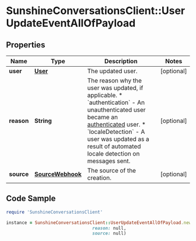 # SunshineConversationsClient::UserUpdateEventAllOfPayload

## Properties

Name | Type | Description | Notes
------------ | ------------- | ------------- | -------------
**user** | [**User**](User.md) | The updated user. | [optional] 
**reason** | **String** | The reason why the user was updated, if applicable. * &#x60;authentication&#x60; - An unauthenticated user became an [authenticated](https://developer.zendesk.com/documentation/conversations/messaging-platform/users/intro-to-users/) user. * &#x60;localeDetection&#x60; - A user was updated as a result of automated locale detection on messages sent.  | [optional] 
**source** | [**SourceWebhook**](SourceWebhook.md) | The source of the creation. | [optional] 

## Code Sample

```ruby
require 'SunshineConversationsClient'

instance = SunshineConversationsClient::UserUpdateEventAllOfPayload.new(user: null,
                                 reason: null,
                                 source: null)
```



